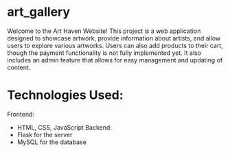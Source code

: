 # art_gallery

Welcome to the Art Haven Website! This project is a web application designed to showcase artwork, provide information about artists, and allow users to explore various artworks. Users can also add products to their cart, though the payment functionality is not fully implemented yet. It also includes an admin feature that allows for easy management and updating of content.

# Technologies Used:
Frontend:
- HTML, CSS, JavaScript
Backend:
- Flask for the server
- MySQL for the database

